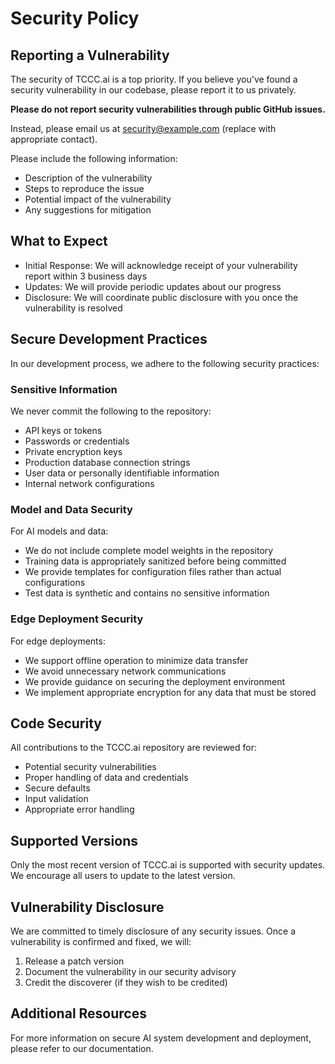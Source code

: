 # Security Policy

## Reporting a Vulnerability

The security of TCCC.ai is a top priority. If you believe you've found a security vulnerability in our codebase, please report it to us privately.

**Please do not report security vulnerabilities through public GitHub issues.**

Instead, please email us at security@example.com (replace with appropriate contact).

Please include the following information:

- Description of the vulnerability
- Steps to reproduce the issue
- Potential impact of the vulnerability
- Any suggestions for mitigation

## What to Expect

- Initial Response: We will acknowledge receipt of your vulnerability report within 3 business days
- Updates: We will provide periodic updates about our progress
- Disclosure: We will coordinate public disclosure with you once the vulnerability is resolved

## Secure Development Practices

In our development process, we adhere to the following security practices:

### Sensitive Information

We never commit the following to the repository:
- API keys or tokens
- Passwords or credentials
- Private encryption keys
- Production database connection strings
- User data or personally identifiable information
- Internal network configurations

### Model and Data Security

For AI models and data:
- We do not include complete model weights in the repository
- Training data is appropriately sanitized before being committed
- We provide templates for configuration files rather than actual configurations
- Test data is synthetic and contains no sensitive information

### Edge Deployment Security

For edge deployments:
- We support offline operation to minimize data transfer
- We avoid unnecessary network communications
- We provide guidance on securing the deployment environment
- We implement appropriate encryption for any data that must be stored

## Code Security

All contributions to the TCCC.ai repository are reviewed for:
- Potential security vulnerabilities
- Proper handling of data and credentials
- Secure defaults
- Input validation
- Appropriate error handling

## Supported Versions

Only the most recent version of TCCC.ai is supported with security updates. We encourage all users to update to the latest version.

## Vulnerability Disclosure

We are committed to timely disclosure of any security issues. Once a vulnerability is confirmed and fixed, we will:
1. Release a patch version
2. Document the vulnerability in our security advisory
3. Credit the discoverer (if they wish to be credited)

## Additional Resources

For more information on secure AI system development and deployment, please refer to our documentation.